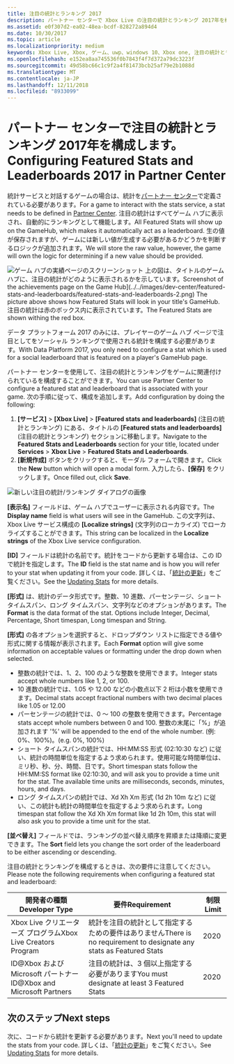 ```yaml
---
title: 注目の統計とランキング 2017
description: パートナー センターで Xbox Live の注目の統計とランキング 2017年を構成する方法を説明します。
ms.assetid: e0f307d2-ea02-48ea-bcdf-828272a894d4
ms.date: 10/30/2017
ms.topic: article
ms.localizationpriority: medium
keywords: Xbox Live, Xbox, ゲーム、uwp、windows 10、Xbox one, 注目の統計とランキング, ランキング, 統計 2017, パートナー センター
ms.openlocfilehash: e152ea8aa745536f0b7843f4f7d372a79dc3223f
ms.sourcegitcommit: 49d58bc66c1c9f2a4f81473bcb25af79e2b1088d
ms.translationtype: MT
ms.contentlocale: ja-JP
ms.lasthandoff: 12/11/2018
ms.locfileid: "8933099"
---
```

# <a name="configuring-featured-stats-and-leaderboards-2017-in-partner-center"></a><span data-ttu-id="4b663-104">パートナー センターで注目の統計とランキング 2017年を構成します。</span><span class="sxs-lookup"><span data-stu-id="4b663-104">Configuring Featured Stats and Leaderboards 2017 in Partner Center</span></span>

<span data-ttu-id="4b663-105">統計サービスと対話するゲームの場合は、統計を[パートナー センター](https://partner.microsoft.com/dashboard)で定義されている必要があります。</span><span class="sxs-lookup"><span data-stu-id="4b663-105">For a game to interact with the stats service, a stat needs to be defined in [Partner Center](https://partner.microsoft.com/dashboard).</span></span> <span data-ttu-id="4b663-106">注目の統計はすべてゲーム ハブに表示され、自動的にランキングとして機能します。</span><span class="sxs-lookup"><span data-stu-id="4b663-106">All Featured Stats will show up on the GameHub, which makes it automatically act as a leaderboard.</span></span> <span data-ttu-id="4b663-107">生の値が保存されますが、ゲームには新しい値が生成する必要があるかどうかを判断するロジックが追加されます。</span><span class="sxs-lookup"><span data-stu-id="4b663-107">We will store the raw value, however, the game will own the logic for determining if a new value should be provided.</span></span>

![<span data-ttu-id="4b663-108">ゲーム ハブの実績ページのスクリーンショット](../../images/dev-center/featured-stats-and-leaderboards/featured-stats-and-leaderboards-2.png) 上の図は、タイトルのゲーム ハブに、注目の統計がどのように表示されるかを示しています。</span><span class="sxs-lookup"><span data-stu-id="4b663-108">Screenshot of the achievements page on the Game Hub](../../images/dev-center/featured-stats-and-leaderboards/featured-stats-and-leaderboards-2.png) The picture above shows how Featured Stats will look in your title's GameHub.</span></span> <span data-ttu-id="4b663-109">注目の統計は赤のボックス内に表示されています。</span><span class="sxs-lookup"><span data-stu-id="4b663-109">The Featured Stats are shown withing the red box.</span></span>

<span data-ttu-id="4b663-110">データ プラットフォーム 2017 のみには、プレイヤーのゲーム ハブ ページで注目としてをソーシャル ランキングで使用される統計を構成する必要があります。</span><span class="sxs-lookup"><span data-stu-id="4b663-110">With Data Platform 2017, you only need to configure a stat which is used for a social leaderboard that is featured on a player's GameHub page.</span></span>

<span data-ttu-id="4b663-111">パートナー センターを使用して、注目の統計とランキングをゲームに関連付けられているを構成することができます。</span><span class="sxs-lookup"><span data-stu-id="4b663-111">You can use Partner Center to configure a featured stat and leaderboard that is associated with your game.</span></span> <span data-ttu-id="4b663-112">次の手順に従って、構成を追加します。</span><span class="sxs-lookup"><span data-stu-id="4b663-112">Add configuration by doing the following:</span></span>

1. <span data-ttu-id="4b663-113">**[サービス]** > **[Xbox Live]** > **[Featured stats and leaderboards]** (注目の統計とランキング) にある、タイトルの **[Featured stats and leaderboards]** (注目の統計とランキング) セクションに移動します。</span><span class="sxs-lookup"><span data-stu-id="4b663-113">Navigate to the **Featured Stats and Leaderboards** section for your title, located under **Services** > **Xbox Live** > **Featured Stats and Leaderboards**.</span></span>
2. <span data-ttu-id="4b663-114">**[新規作成]** ボタンをクリックすると、モーダル フォームで開きます。</span><span class="sxs-lookup"><span data-stu-id="4b663-114">Click the **New** button which will open a modal form.</span></span> <span data-ttu-id="4b663-115">入力したら、**[保存]** をクリックします。</span><span class="sxs-lookup"><span data-stu-id="4b663-115">Once filled out, click **Save**.</span></span>

![新しい注目の統計/ランキング ダイアログの画像](../../images/dev-center/featured-stats-and-leaderboards/featured-stats.png)

<span data-ttu-id="4b663-117">**[表示名]** フィールドは、ゲーム ハブでユーザーに表示される内容です。</span><span class="sxs-lookup"><span data-stu-id="4b663-117">The **Display name** field is what users will see in the GameHub.</span></span> <span data-ttu-id="4b663-118">この文字列は、Xbox Live サービス構成の **[Localize strings]** (文字列のローカライズ) でローカライズすることができます。</span><span class="sxs-lookup"><span data-stu-id="4b663-118">This string can be localized in the **Localize strings** of the Xbox Live service configuration.</span></span>

<span data-ttu-id="4b663-119">**[ID]** フィールドは統計の名前です。統計をコードから更新する場合は、この ID で統計を指定します。</span><span class="sxs-lookup"><span data-stu-id="4b663-119">The **ID** field is the stat name and is how you will refer to your stat when updating it from your code.</span></span> <span data-ttu-id="4b663-120">詳しくは、「[統計の更新](../../leaderboards-and-stats-2017/player-stats-updating.md)」をご覧ください。</span><span class="sxs-lookup"><span data-stu-id="4b663-120">See the [Updating Stats](../../leaderboards-and-stats-2017/player-stats-updating.md) for more details.</span></span>

<span data-ttu-id="4b663-121">**[形式]** は、統計のデータ形式です。整数、10 進数、パーセンテージ、ショート タイムスパン、ロング タイムスパン、文字列などのオプションがあります。</span><span class="sxs-lookup"><span data-stu-id="4b663-121">The **Format** is the data format of the stat. Options include Integer, Decimal, Percentage, Short timespan, Long timespan and String.</span></span>

<span data-ttu-id="4b663-122">**[形式]** の各オプションを選択すると、ドロップダウン リストに指定できる値や形式に関する情報が表示されます。</span><span class="sxs-lookup"><span data-stu-id="4b663-122">Each **Format** option will give some information on acceptable values or formatting under the drop down when selected.</span></span>

* <span data-ttu-id="4b663-123">整数の統計では、1、2、100 のような整数を使用できます。</span><span class="sxs-lookup"><span data-stu-id="4b663-123">Integer stats accept whole numbers like 1, 2, or 100.</span></span>
* <span data-ttu-id="4b663-124">10 進数の統計では、1.05 や 12.00 などの小数点以下 2 桁は小数を使用できます。</span><span class="sxs-lookup"><span data-stu-id="4b663-124">Decimal stats accept fractional numbers with two decimal places like 1.05 or 12.00</span></span>
* <span data-ttu-id="4b663-125">パーセンテージの統計では、0 ～ 100 の整数を使用できます。</span><span class="sxs-lookup"><span data-stu-id="4b663-125">Percentage stats accept whole numbers between 0 and 100.</span></span> <span data-ttu-id="4b663-126">整数の末尾に「%」が追加されます </span><span class="sxs-lookup"><span data-stu-id="4b663-126">'%' will be appended to the end of the whole number.</span></span> <span data-ttu-id="4b663-127">(例: 0%、100%)。</span><span class="sxs-lookup"><span data-stu-id="4b663-127">(e.g. 0%, 100%)</span></span>
* <span data-ttu-id="4b663-128">ショート タイムスパンの統計では、HH:MM:SS 形式 (02:10:30 など) に従い、統計の時間単位を指定するよう求められます。使用可能な時間単位は、ミリ秒、秒、分、時間、日です。</span><span class="sxs-lookup"><span data-stu-id="4b663-128">Short timespan stats follow the HH:MM:SS format like 02:10:30, and will ask you to provide a time unit for the stat.   The available time units are milliseconds, seconds, minutes, hours, and days.</span></span>
* <span data-ttu-id="4b663-129">ロング タイムスパンの統計では、Xd Xh Xm 形式 (1d 2h 10m など) に従い、この統計も統計の時間単位を指定するよう求められます。</span><span class="sxs-lookup"><span data-stu-id="4b663-129">Long timespan stat follow the Xd Xh Xm format like 1d 2h 10m, this stat will also ask you to provide a time unit for the stat.</span></span>

<span data-ttu-id="4b663-130">**[並べ替え]** フィールドでは、ランキングの並べ替え順序を昇順または降順に変更できます。</span><span class="sxs-lookup"><span data-stu-id="4b663-130">The **Sort** field lets you change the sort order of the leaderboard to be either ascending or descending.</span></span>

<span data-ttu-id="4b663-131">注目の統計とランキングを構成するときは、次の要件に注意してください。</span><span class="sxs-lookup"><span data-stu-id="4b663-131">Please note the following requirements when configuring a featured stat and leaderboard:</span></span>

| <span data-ttu-id="4b663-132">開発者の種類</span><span class="sxs-lookup"><span data-stu-id="4b663-132">Developer Type</span></span> | <span data-ttu-id="4b663-133">要件</span><span class="sxs-lookup"><span data-stu-id="4b663-133">Requirement</span></span> | <span data-ttu-id="4b663-134">制限</span><span class="sxs-lookup"><span data-stu-id="4b663-134">Limit</span></span> |
|----------------|-------------|-------|
| <span data-ttu-id="4b663-135">Xbox Live クリエーターズ プログラム</span><span class="sxs-lookup"><span data-stu-id="4b663-135">Xbox Live Creators Program</span></span> | <span data-ttu-id="4b663-136">統計を注目の統計として指定するための要件はありません</span><span class="sxs-lookup"><span data-stu-id="4b663-136">There is no requirement to designate any stats as Featured Stats</span></span> | <span data-ttu-id="4b663-137">20</span><span class="sxs-lookup"><span data-stu-id="4b663-137">20</span></span> |
| <span data-ttu-id="4b663-138">ID@Xbox および Microsoft パートナー</span><span class="sxs-lookup"><span data-stu-id="4b663-138">ID@Xbox and Microsoft Partners</span></span> | <span data-ttu-id="4b663-139">注目の統計は、3 個以上指定する必要があります</span><span class="sxs-lookup"><span data-stu-id="4b663-139">You must designate at least 3 Featured Stats</span></span> | <span data-ttu-id="4b663-140">20</span><span class="sxs-lookup"><span data-stu-id="4b663-140">20</span></span> |

## <a name="next-steps"></a><span data-ttu-id="4b663-141">次のステップ</span><span class="sxs-lookup"><span data-stu-id="4b663-141">Next steps</span></span>

<span data-ttu-id="4b663-142">次に、コードから統計を更新する必要があります。</span><span class="sxs-lookup"><span data-stu-id="4b663-142">Next you'll need to update the stats from your code.</span></span>  <span data-ttu-id="4b663-143">詳しくは、「[統計の更新](../../leaderboards-and-stats-2017/player-stats-updating.md)」をご覧ください。</span><span class="sxs-lookup"><span data-stu-id="4b663-143">See [Updating Stats](../../leaderboards-and-stats-2017/player-stats-updating.md) for more details.</span></span>
